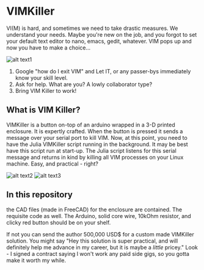 # VIMKiller
VI(M) is hard, and sometimes we need to take drastic measures. We understand your needs.
Maybe you're new on the job, and you forgot to set your default text editor to nano, emacs,
gedit, whatever. VIM pops up and now you have to make a choice...

![alt text1](https://raw.githubusercontent.com/caseykneale/VIMKiller/master/pictures/screen.png)

1) Google "how do I exit VIM" and Let IT, or any passer-bys immediately know your skill level.
2) Ask for help. What are you? A lowly collaborator type?
3) Bring VIM Killer to work!

## What is VIM Killer?
VIMKiller is a button on-top of an arduino wrapped in a 3-D printed enclosure. It is expertly crafted.
When the button is pressed it sends a message over your serial port to kill VIM. Now, at this point,
you need to have the Julia VIMKiller script running in the background. It may be best have this script run at start-up. The Julia script listens for this serial message and returns in kind by killing all VIM processes on your Linux machine. Easy, and practical - right?

![alt text2](https://raw.githubusercontent.com/caseykneale/VIMKiller/master/pictures/protectedbtn.jpg) ![alt text3](https://raw.githubusercontent.com/caseykneale/VIMKiller/master/pictures/ready.jpg)

## In this repository
the CAD files (made in FreeCAD) for the enclosure are contained. The requisite code as well. The Arduino, solid core wire, 10kOhm resistor, and clicky red button should be on your shelf.

If not you can send the author 500,000 USD$ for a custom made VIMKiller solution. You might say "Hey this solution is super practical, and will definitely help me advance in my career, but it is maybe a *little* pricey." Look - I signed a contract saying I won't work any paid side gigs, so you gotta make it worth my while.
